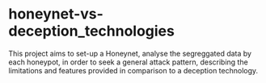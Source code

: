 # honeynet-vs-deception_technologies
This project aims to set-up a Honeynet, analyse the segreggated data by each honeypot, in order to seek a general attack pattern, describing the limitations and features provided in comparison to a deception technology.
